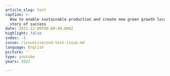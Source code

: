```yaml
---
article_slug: test
caption: >-
  How to enable sustainable production and create new green growth locally: a
  story of success
date: 2021-12-09T08:00:48.000Z
highlight: false
index: -1
issue: /issues/second-test-issue.md
language: English
picture: ''
type: youtube
years: 2021

---
```

